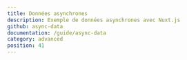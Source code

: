 ```yaml
---
title: Données asynchrones
description: Exemple de données asynchrones avec Nuxt.js
github: async-data
documentation: /guide/async-data
category: advanced
position: 41
---
```

